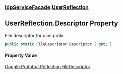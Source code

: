 ### [IdpServiceFacade](../index.md 'IdpServiceFacade').[UserReflection](index.md 'IdpServiceFacade\.UserReflection')

## UserReflection\.Descriptor Property

File descriptor for user\.proto

```csharp
public static FileDescriptor Descriptor { get; }
```

#### Property Value
[Google\.Protobuf\.Reflection\.FileDescriptor](https://learn.microsoft.com/en-us/dotnet/api/google.protobuf.reflection.filedescriptor 'Google\.Protobuf\.Reflection\.FileDescriptor')